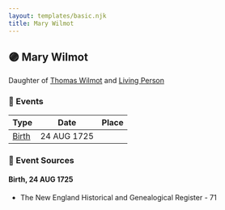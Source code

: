 ```yaml
---
layout: templates/basic.njk
title: Mary Wilmot
---
```

## 🟣 Mary Wilmot

Daughter of [Thomas Wilmot](/people/3/36930663) and [Living Person](/people/6/642264)

### 📆 Events

Type | Date | Place
------ | ------ | ------
[Birth](#event-bdbc3e97-9ebe-4c76-af69-e9f760435aa2) | 24 AUG 1725 |

### 📰 Event Sources

#### <a id="event-bdbc3e97-9ebe-4c76-af69-e9f760435aa2"></a> Birth, 24 AUG 1725
* The New England Historical and Genealogical Register  - 71